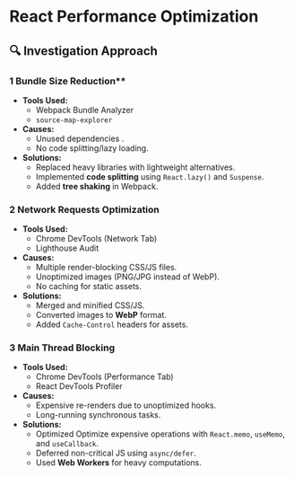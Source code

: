 # React Performance Optimization

## 🔍 Investigation Approach

### 1 Bundle Size Reduction**
- **Tools Used:**  
  - Webpack Bundle Analyzer  
  - `source-map-explorer`  
- **Causes:**  
  - Unused dependencies .  
  - No code splitting/lazy loading.  
- **Solutions:**  
  - Replaced heavy libraries with lightweight alternatives. 
  - Implemented **code splitting** using `React.lazy()` and `Suspense`.  
  - Added **tree shaking** in Webpack.  

### 2 Network Requests Optimization
- **Tools Used:**  
  - Chrome DevTools (Network Tab)  
  - Lighthouse Audit  
- **Causes:**  
  - Multiple render-blocking CSS/JS files.  
  - Unoptimized images (PNG/JPG instead of WebP).  
  - No caching for static assets.  
- **Solutions:**  
  - Merged and minified CSS/JS.  
  - Converted images to **WebP** format.  
  - Added `Cache-Control` headers for assets.  

### 3 Main Thread Blocking
- **Tools Used:**  
  - Chrome DevTools (Performance Tab)  
  - React DevTools Profiler  
- **Causes:**  
  - Expensive re-renders due to unoptimized hooks.  
  - Long-running synchronous tasks.  
- **Solutions:**  
  - Optimized Optimize expensive operations with `React.memo`, `useMemo`, and `useCallback`.  
  - Deferred non-critical JS using `async/defer`.  
  - Used **Web Workers** for heavy computations.  

